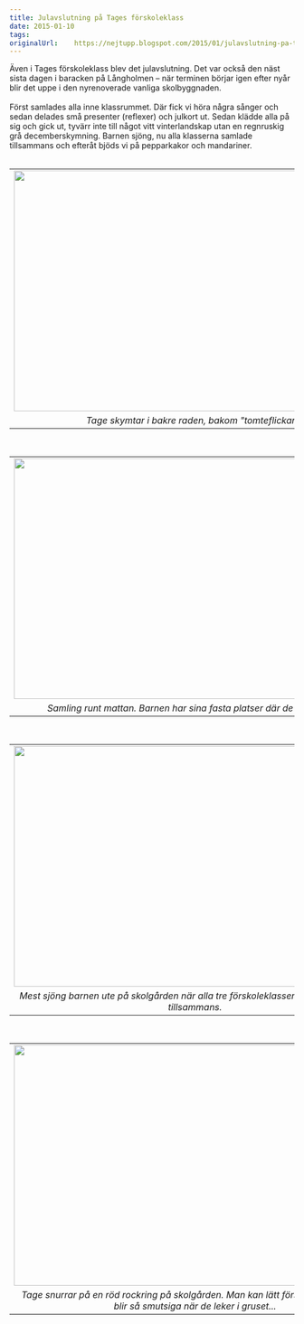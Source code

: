 ```yaml
---
title: Julavslutning på Tages förskoleklass
date: 2015-01-10
tags: 	
originalUrl:	https://nejtupp.blogspot.com/2015/01/julavslutning-pa-tages-forskoleklass.html
---
```


<div class="separator" style="clear: both; text-align: left;">Även i Tages förskoleklass blev det julavslutning. Det var också den näst sista dagen i baracken på Långholmen – när terminen börjar igen efter nyår blir det uppe i den nyrenoverade vanliga skolbyggnaden.</div><div class="separator" style="clear: both; text-align: left;"><br></div><div class="separator" style="clear: both; text-align: left;">Först samlades alla inne klassrummet. Där fick vi höra några sånger och sedan delades små presenter (reflexer) och julkort ut. Sedan klädde alla på sig och gick ut, tyvärr inte till något vitt vinterlandskap utan en regnruskig grå decemberskymning. Barnen sjöng, nu alla klasserna samlade tillsammans och efteråt bjöds vi på pepparkakor och mandariner.</div><div class="separator" style="clear: both; text-align: left;"><br></div><table align="center" cellpadding="0" cellspacing="0" class="tr-caption-container" style="margin-left: auto; margin-right: auto; text-align: center;"><tbody><tr><td style="text-align: center;"><img src="../../../../img/Julavslutning%2Bpa%CC%8A%2BTages%2Bfo%CC%88rskoleklass-PERK9297.jpg" height="426" width="640"></td></tr><tr><td class="tr-caption" style="text-align: center;"><i>Tage skymtar i bakre raden, bakom "tomteflickan".</i></td></tr></tbody></table><br><table align="center" cellpadding="0" cellspacing="0" class="tr-caption-container" style="margin-left: auto; margin-right: auto; text-align: center;"><tbody><tr><td style="text-align: center;"><img src="../../../../img/Julavslutning%2Bpa%CC%8A%2BTages%2Bfo%CC%88rskoleklass-PERK9298.jpg" height="426" width="640"></td></tr><tr><td class="tr-caption" style="text-align: center;"><i>Samling runt mattan. Barnen har sina fasta platser där de alltid sitter.</i></td></tr></tbody></table><br><table align="center" cellpadding="0" cellspacing="0" class="tr-caption-container" style="margin-left: auto; margin-right: auto; text-align: center;"><tbody><tr><td style="text-align: center;"><img src="../../../../img/Julavslutning%2Bpa%CC%8A%2BTages%2Bfo%CC%88rskoleklass-PERK9307.jpg" height="426" width="640"></td></tr><tr><td class="tr-caption" style="text-align: center;"><i>Mest sjöng barnen ute på skolgården när alla tre förskoleklasserna ställde upp sig tillsammans.</i></td></tr></tbody></table><br><table align="center" cellpadding="0" cellspacing="0" class="tr-caption-container" style="margin-left: auto; margin-right: auto; text-align: center;"><tbody><tr><td style="text-align: center;"><img src="../../../../img/Julavslutning%2Bpa%CC%8A%2BTages%2Bfo%CC%88rskoleklass-PERK9313.jpg" height="426" width="640"></td></tr><tr><td class="tr-caption" style="text-align: center;"><i>Tage snurrar på en röd rockring på skolgården. Man kan lätt förstå varför barnen blir så smutsiga när de leker i gruset...</i></td></tr></tbody></table><br>
